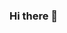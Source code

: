 ### Hi there 👋

<!--
**t0nyhays/t0nyhays** is a ✨ _special_ ✨ repository because its `README.md` (this file) appears on your GitHub profile.

Here are some ideas to get you started:

- 🔭 I’m currently working on building the Data Center for DKIST
- 🌱 I’m currently learning Python and Go
- 💬 Ask me about whatever
- 📫 How to reach me: thays_at_hey_dot_com
- 😄 Pronouns: he/him
- ⚡ Fun fact: Big Disney and Marvel 🤓
-->
